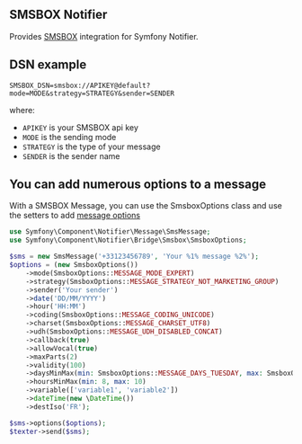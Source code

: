 SMSBOX Notifier
---------------

Provides [SMSBOX](https://www.smsbox.net/en/) integration for Symfony Notifier.

DSN example
-----------

```
SMSBOX_DSN=smsbox://APIKEY@default?mode=MODE&strategy=STRATEGY&sender=SENDER
```

where:

- `APIKEY` is your SMSBOX api key
- `MODE` is the sending mode
- `STRATEGY` is the type of your message
- `SENDER` is the sender name

## You can add numerous options to a message

With a SMSBOX Message, you can use the SmsboxOptions class and use the setters to add [message options](https://www.smsbox.net/en/tools-development#developer-space)

```php
use Symfony\Component\Notifier\Message\SmsMessage;
use Symfony\Component\Notifier\Bridge\Smsbox\SmsboxOptions;

$sms = new SmsMessage('+33123456789', 'Your %1% message %2%');
$options = (new SmsboxOptions())
    ->mode(SmsboxOptions::MESSAGE_MODE_EXPERT)
    ->strategy(SmsboxOptions::MESSAGE_STRATEGY_NOT_MARKETING_GROUP)
    ->sender('Your sender')
    ->date('DD/MM/YYYY')
    ->hour('HH:MM')
    ->coding(SmsboxOptions::MESSAGE_CODING_UNICODE)
    ->charset(SmsboxOptions::MESSAGE_CHARSET_UTF8)
    ->udh(SmsboxOptions::MESSAGE_UDH_DISABLED_CONCAT)
    ->callback(true)
    ->allowVocal(true)
    ->maxParts(2)
    ->validity(100)
    ->daysMinMax(min: SmsboxOptions::MESSAGE_DAYS_TUESDAY, max: SmsboxOptions::MESSAGE_DAYS_FRIDAY)
    ->hoursMinMax(min: 8, max: 10)                                                      
    ->variable(['variable1', 'variable2'])
    ->dateTime(new \DateTime())
    ->destIso('FR');

$sms->options($options);
$texter->send($sms);
```
